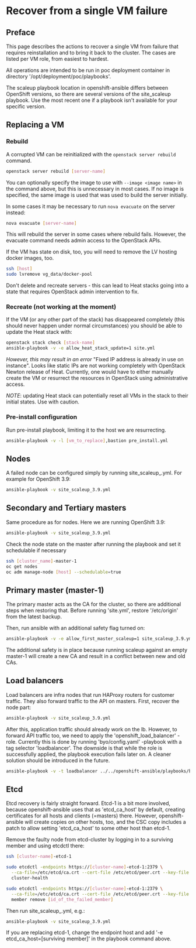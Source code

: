 # Recover from a single VM failure

## Preface

This page describes the actions to recover a single VM from failure that requires reinstallation
and to bring it back to the cluster. The cases are listed per VM role, from easiest to hardest.

All operations are intended to be run in poc deployment container in directory
'/opt/deployment/poc/playbooks'.

The scaleup playbook location in openshift-ansible differs between OpenShift versions,
so there are several versions of the site_scaleup playbook. Use the most recent one if
a playbook isn't available for your specific version.

## Replacing a VM

### Rebuild

A corrupted VM can be reinitialized with the `openstack server rebuild` command.

```bash
openstack server rebuild [server-name]
```

You can optionally specify the image to use with `--image <image name>` in the
command above, but this is unnecessary in most cases. If no image is specified,
the same image is used that was used to build the server initially.

In some cases it may be necessary to run `nova evacuate` on the server instead:
```bash
nova evacuate [server-name]
```

This will rebuild the server in some cases where rebuild fails. However, the
evacuate command needs admin access to the OpenStack APIs.

If the VM has state on disk, too, you will need to remove the LV hosting docker images, too.

```bash
ssh [host]
sudo lvremove vg_data/docker-pool
```

Don't delete and recreate servers - this can lead to Heat stacks going into a
state that requires OpenStack admin intervention to fix.

### Recreate (not working at the moment)

If the VM (or any other part of the stack) has disappeared completely (this should never happen under normal
circumstances) you should be able to update the Heat stack with:

```bash
openstack stack check [stack-name]
ansible-playbook -v -e allow_heat_stack_update=1 site.yml
```

*However, this may result in an error* "Fixed IP address is already in use on instance". Looks like static
IPs are not working completely with OpenStack Newton release of Heat. Currently, one would have to either manually
create the VM or resurrect the resources in OpenStack using administrative access.

*NOTE*: updating Heat stack can potentially reset all VMs in the stack to their initial states. Use with caution.

### Pre-install configuration

Run pre-install playbook, limiting it to the host we are resurrecting.

```bash
ansible-playbook -v -l [vm_to_replace],bastion pre_install.yml
```

## Nodes

A failed node can be configured simply by running site_scaleup_<version>.yml.
For example for OpenShift 3.9:

```bash
ansible-playbook -v site_scaleup_3.9.yml
```

## Secondary and Tertiary masters

Same procedure as for nodes. Here we are running OpenShift 3.9:

```bash
ansible-playbook -v site_scaleup_3.9.yml
```

Check the node state on the master after running the playbook and set it schedulable
if necessary

```bash
ssh [cluster_name]-master-1
oc get nodes
oc adm manage-node [host] --schedulable=true
```

## Primary master (master-1)

The primary master acts as the CA for the cluster, so there are additional steps when restoring that.
Before running 'site.yml', restore '/etc/origin' from the latest backup.

Then, run ansible with an additional safety flag turned on:

```bash
ansible-playbook -v -e allow_first_master_scaleup=1 site_scaleup_3.9.yml
```

The additional safety is in place because running scaleup against an empty master-1 will create
a new CA and result in a conflict between new and old CAs.

## Load balancers

Load balancers are infra nodes that run HAProxy routers for customer traffic. They also forward
traffic to the API on masters. First, recover the node part:

```bash
ansible-playbook -v site_scaleup_3.9.yml
```

After this, application traffic should already work on the lb. However, to forward API traffic too,
we need to apply the 'openshift_load_balancer' -role. Currently this is done by
running 'byo/config.yaml' -playbook with a tag selector 'loadbalancer'. The downside is that while the role
is successfully applied, the playbook execution fails later on. A cleaner solution should be introduced
in the future.

```bash
ansible-playbook -v -t loadbalancer ../../openshift-ansible/playbooks/byo/config.yml
```

## Etcd

Etcd recovery is fairly straight forward. Etcd-1 is a bit more involved, because
openshift-ansible uses that as 'etcd_ca_host' by default, creating certificates for all hosts
and clients (=masters) there. However, openshift-ansible will create copies on other hosts, too,
and the CSC copy includes a patch to allow setting 'etcd_ca_host' to some other host than
etcd-1.

Remove the faulty node from etcd-cluster by logging in to a surviving member and using etcdctl
there:

```bash
ssh [cluster-name]-etcd-1

sudo etcdctl -endpoints https://[cluster-name]-etcd-1:2379 \
  --ca-file=/etc/etcd/ca.crt --cert-file /etc/etcd/peer.crt --key-file /etc/etcd/peer.key \
  cluster-health

sudo etcdctl -endpoints https://[cluster-name]-etcd-1:2379 \
  --ca-file=/etc/etcd/ca.crt --cert-file /etc/etcd/peer.crt --key-file /etc/etcd/peer.key \
  member remove [id_of_the_failed_member]
```

Then run site_scaleup_<version>.yml, e.g.:

```bash
ansible-playbook -v site_scaleup_3.9.yml
```

If you are replacing etcd-1, change the endpoint host and add
'-e etcd_ca_host=[surviving member]' in the playbook command above.
